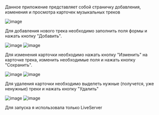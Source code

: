Данное приложение представляет собой страничку добавления, изменения и просмотра карточек музыкальных треков

![image](https://github.com/vfnvlntnekc/front_tinkoff/assets/79076201/b4f55690-11ae-4fda-a226-bcde2b6c7be2)

Для добавления нового трека необходимо заполнить поля формы и нажать кнопку "Добавить".

![image](https://github.com/vfnvlntnekc/front_tinkoff/assets/79076201/e4ac3017-01d4-41d5-b9d9-73291bcbc1d5)
![image](https://github.com/vfnvlntnekc/front_tinkoff/assets/79076201/5170b606-c565-47fc-b79b-3c7d38e2bc0e)

Для изменения карточки необходимо нажать кнопку "Изменить" на карточке трека, изменить необходимые поля и нажать кнопку "Сохранить". 

![image](https://github.com/vfnvlntnekc/front_tinkoff/assets/79076201/a086078e-ea4c-4a4f-b7eb-6b5e27c4f72f)
![image](https://github.com/vfnvlntnekc/front_tinkoff/assets/79076201/b0296847-2fe8-4984-ae97-8b8f53a306f3)

Для удаления карточки необходимо выделеть нужные (получется, уже ненужные) треки и нажать кнопку "Удалить"

![image](https://github.com/vfnvlntnekc/front_tinkoff/assets/79076201/8915300b-e2b6-46f1-a1a9-fd6209b6a43c)
![image](https://github.com/vfnvlntnekc/front_tinkoff/assets/79076201/127b5cc9-f145-4ba2-a70d-b6e464ed25e8)

Для запуска я использовала только LiveServer
